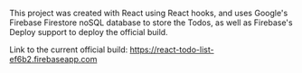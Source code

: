 This project was created with React using React hooks, and uses Google's Firebase Firestore noSQL database to store the Todos, as well as Firebase's Deploy support to deploy the official build.

Link to the current official build:
https://react-todo-list-ef6b2.firebaseapp.com
